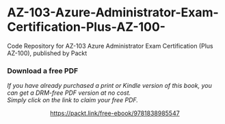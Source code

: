 # AZ-103-Azure-Administrator-Exam-Certification-Plus-AZ-100-
Code Repository for AZ-103 Azure Administrator Exam Certification (Plus AZ-100), published by Packt
### Download a free PDF

 <i>If you have already purchased a print or Kindle version of this book, you can get a DRM-free PDF version at no cost.<br>Simply click on the link to claim your free PDF.</i>
<p align="center"> <a href="https://packt.link/free-ebook/9781838985547">https://packt.link/free-ebook/9781838985547 </a> </p>